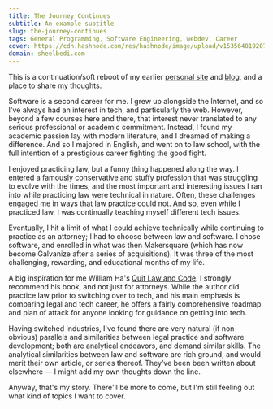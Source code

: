 ```yaml
---
title: The Journey Continues
subtitle: An example subtitle
slug: the-journey-continues
tags: General Programming, Software Engineering, webdev, Career
cover: https://cdn.hashnode.com/res/hashnode/image/upload/v1535648192079/H1daWiBvQ.png
domain: sheelbedi.com
---
```


This is a continuation/soft reboot of my earlier [personal site](http://www.sheelbedi.com.s3-website.us-east-2.amazonaws.com/) and [blog](sheelbedi.medium.com), and a place to share my thoughts. 

Software is a second career for me. I grew up alongside the Internet, and so I've always had an interest in tech, and particularly the web. However, beyond a few courses here and there, that interest never translated to any serious professional or academic commitment.
Instead, I found my academic passion lay with modern literature, and I dreamed of making a difference. And so I majored in English, and went on to law school, with the full intention of a prestigious career fighting the good fight.

I enjoyed practicing law, but a funny thing happened along the way. I entered a famously conservative and stuffy profession that was struggling to evolve with the times, and the most important and interesting issues I ran into while practicing law were technical in nature. Often, these challenges engaged me in ways that law practice could not. And so, even while I practiced law, I was continually teaching myself different tech issues.

Eventually, I hit a limit of what I could achieve technically while continuing to practice as an attorney; I had to choose between law and software. I chose software, and enrolled in what was then Makersquare (which has now become Galvanize after a series of acquisitions). It was three of the most challenging, rewarding, and educational months of my life.

A big inspiration for me William Ha's [Quit Law and Code](http://quitlawandcode.com/). I strongly recommend his book, and not just for attorneys. 
While the author did practice law prior to switching over to tech, and his main emphasis is comparing legal and tech career, he offers a fairly comprehensive roadmap and plan of attack for anyone looking for guidance on getting into tech.

Having switched industries, I've found there are very natural (if non-obvious) parallels and similarities between legal practice and software development; both are analytical endeavors, and demand similar skills. The analytical similarities between law and software are rich ground, and would merit their own article, or series thereof. They’ve been been written about elsewhere — I might add my own thoughts down the line.

Anyway, that's my story. There'll be more to come, but I'm still feeling out what kind of topics I want to cover.
